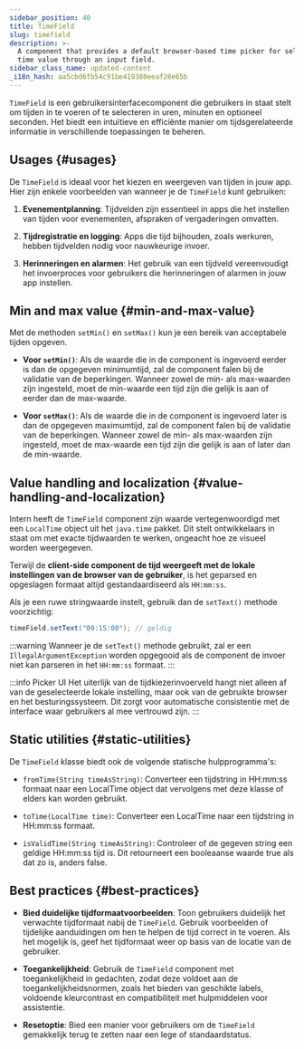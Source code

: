 ```yaml
---
sidebar_position: 40
title: TimeField
slug: timefield
description: >-
  A component that provides a default browser-based time picker for selecting a
  time value through an input field.
sidebar_class_name: updated-content
_i18n_hash: aa5cbd6fb54c91be419380eeaf26e65b
---
```

<DocChip chip='shadow' />
<DocChip chip='name' label="dwc-field" />
<DocChip chip='since' label='23.02' />
<JavadocLink type="foundation" location="com/webforj/component/field/TimeField" top='true'/>

<ParentLink parent="Field" />

`TimeField` is een gebruikersinterfacecomponent die gebruikers in staat stelt om tijden in te voeren of te selecteren in uren, minuten en optioneel seconden. Het biedt een intuïtieve en efficiënte manier om tijdsgerelateerde informatie in verschillende toepassingen te beheren.

<ComponentDemo 
path='/webforj/timefield?' 
javaE='https://raw.githubusercontent.com/webforj/webforj-documentation/refs/heads/main/src/main/java/com/webforj/samples/views/fields/timefield/TimeFieldView.java'
/>

## Usages {#usages}

De `TimeField` is ideaal voor het kiezen en weergeven van tijden in jouw app. Hier zijn enkele voorbeelden van wanneer je de `TimeField` kunt gebruiken:

1. **Evenementplanning**: Tijdvelden zijn essentieel in apps die het instellen van tijden voor evenementen, afspraken of vergaderingen omvatten.

2. **Tijdregistratie en logging**: Apps die tijd bijhouden, zoals werkuren, hebben tijdvelden nodig voor nauwkeurige invoer.

3. **Herinneringen en alarmen**: Het gebruik van een tijdveld vereenvoudigt het invoerproces voor gebruikers die herinneringen of alarmen in jouw app instellen.

## Min and max value {#min-and-max-value}

Met de methoden `setMin()` en `setMax()` kun je een bereik van acceptabele tijden opgeven.

- **Voor `setMin()`**: Als de waarde die in de component is ingevoerd eerder is dan de opgegeven minimumtijd, zal de component falen bij de validatie van de beperkingen. Wanneer zowel de min- als max-waarden zijn ingesteld, moet de min-waarde een tijd zijn die gelijk is aan of eerder dan de max-waarde.

- **Voor `setMax()`**: Als de waarde die in de component is ingevoerd later is dan de opgegeven maximumtijd, zal de component falen bij de validatie van de beperkingen. Wanneer zowel de min- als max-waarden zijn ingesteld, moet de max-waarde een tijd zijn die gelijk is aan of later dan de min-waarde.

## Value handling and localization {#value-handling-and-localization}

Intern heeft de `TimeField` component zijn waarde vertegenwoordigd met een `LocalTime` object uit het `java.time` pakket. Dit stelt ontwikkelaars in staat om met exacte tijdwaarden te werken, ongeacht hoe ze visueel worden weergegeven.

Terwijl de **client-side component de tijd weergeeft met de lokale instellingen van de browser van de gebruiker**, is het geparsed en opgeslagen formaat altijd gestandaardiseerd als `HH:mm:ss`.

Als je een ruwe stringwaarde instelt, gebruik dan de `setText()` methode voorzichtig:

```java
timeField.setText("09:15:00"); // geldig
```

:::warning
 Wanneer je de `setText()` methode gebruikt, zal er een `IllegalArgumentException` worden opgegooid als de component de invoer niet kan parseren in het `HH:mm:ss` formaat.
:::

:::info Picker UI 
Het uiterlijk van de tijdkiezerinvoerveld hangt niet alleen af van de geselecteerde lokale instelling, maar ook van de gebruikte browser en het besturingssysteem. Dit zorgt voor automatische consistentie met de interface waar gebruikers al mee vertrouwd zijn.
:::

## Static utilities {#static-utilities}

De `TimeField` klasse biedt ook de volgende statische hulpprogramma's:

- `fromTime(String timeAsString)`: Converteer een tijdstring in HH:mm:ss formaat naar een LocalTime object dat vervolgens met deze klasse of elders kan worden gebruikt.

- `toTime(LocalTime time)`: Converteer een LocalTime naar een tijdstring in HH:mm:ss formaat.

- `isValidTime(String timeAsString)`: Controleer of de gegeven string een geldige HH:mm:ss tijd is. Dit retourneert een booleaanse waarde true als dat zo is, anders false.

## Best practices {#best-practices}

- **Bied duidelijke tijdformaatvoorbeelden**: Toon gebruikers duidelijk het verwachte tijdformaat nabij de `TimeField`. Gebruik voorbeelden of tijdelijke aanduidingen om hen te helpen de tijd correct in te voeren. Als het mogelijk is, geef het tijdformaat weer op basis van de locatie van de gebruiker.

- **Toegankelijkheid**: Gebruik de `TimeField` component met toegankelijkheid in gedachten, zodat deze voldoet aan de toegankelijkheidsnormen, zoals het bieden van geschikte labels, voldoende kleurcontrast en compatibiliteit met hulpmiddelen voor assistentie.

- **Resetoptie**: Bied een manier voor gebruikers om de `TimeField` gemakkelijk terug te zetten naar een lege of standaardstatus.

